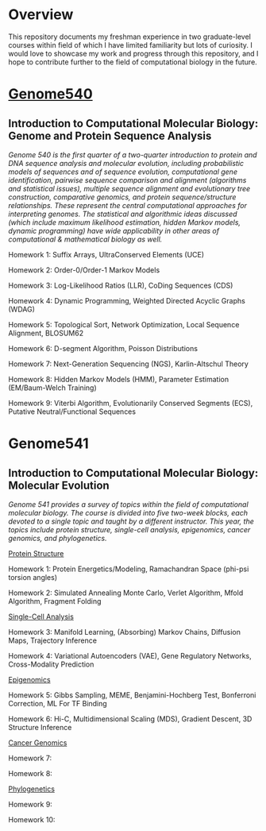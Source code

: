 # Overview

This repository documents my freshman experience in two graduate-level courses within field of which I have limited familiarity but lots of curiosity. I would love to showcase my work and progress through this repository, and I hope to contribute further to the field of computational biology in the future.

# [Genome540](http://bozeman.mbt.washington.edu/compbio/mbt599/ "Course Page")
## Introduction to Computational Molecular Biology: Genome and Protein Sequence Analysis

*Genome 540 is the first quarter of a two-quarter introduction to protein and DNA sequence analysis and molecular evolution, including probabilistic models of sequences and of sequence evolution, computational gene identification, pairwise sequence comparison and alignment (algorithms and statistical issues), multiple sequence alignment and evolutionary tree construction, comparative genomics, and protein sequence/structure relationships. These represent the central computational approaches for interpreting genomes. The statistical and algorithmic ideas discussed (which include maximum likelihood estimation, hidden Markov models, dynamic programming) have wide applicability in other areas of computational & mathematical biology as well.*

Homework 1: Suffix Arrays, UltraConserved Elements (UCE)

Homework 2: Order-0/Order-1 Markov Models

Homework 3: Log-Likelihood Ratios (LLR), CoDing Sequences (CDS)

Homework 4: Dynamic Programming, Weighted Directed Acyclic Graphs (WDAG)

Homework 5: Topological Sort, Network Optimization, Local Sequence Alignment, BLOSUM62

Homework 6: D-segment Algorithm, Poisson Distributions

Homework 7: Next-Generation Sequencing (NGS), Karlin-Altschul Theory

Homework 8: Hidden Markov Models (HMM), Parameter Estimation (EM/Baum-Welch Training)

Homework 9: Viterbi Algorithm, Evolutionarily Conserved Segments (ECS), Putative Neutral/Functional Sequences


# Genome541
## Introduction to Computational Molecular Biology: Molecular Evolution

*Genome 541 provides a survey of topics within the field of computational molecular biology. The course is divided into five two-week blocks, each devoted to a single topic and taught by a different instructor. This year, the topics include protein structure, single-cell analysis, epigenomics, cancer genomics, and phylogenetics.*

<ins>Protein Structure</ins>

Homework 1: Protein Energetics/Modeling, Ramachandran Space (phi-psi torsion angles)

Homework 2: Simulated Annealing Monte Carlo, Verlet Algorithm, Mfold Algorithm, Fragment Folding

<ins>Single-Cell Analysis</ins>

Homework 3: Manifold Learning, (Absorbing) Markov Chains, Diffusion Maps, Trajectory Inference

Homework 4: Variational Autoencoders (VAE), Gene Regulatory Networks, Cross-Modality Prediction

<ins>Epigenomics</ins>

Homework 5: Gibbs Sampling, MEME, Benjamini-Hochberg Test, Bonferroni Correction, ML For TF Binding

Homework 6: Hi-C, Multidimensional Scaling (MDS), Gradient Descent, 3D Structure Inference

<ins>Cancer Genomics</ins>

Homework 7: 

Homework 8: 

<ins>Phylogenetics</ins>

Homework 9: 

Homework 10: 
